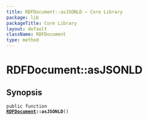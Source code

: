 ```yaml
---
title: RDFDocument::asJSONLD — Core Library
package: lib
packageTitle: Core Library
layout: default
className: RDFDocument
type: method
---
```


# RDFDocument::asJSONLD

## Synopsis

<code>public function <b><a href="RDFDocument">RDFDocument</a>::asJSONLD</b>()</code>

